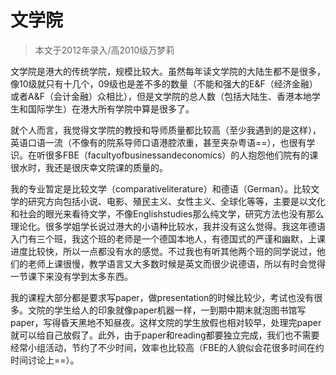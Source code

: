 
# 文学院  

>   本文于2012年录入/高2010级万梦莉



文学院是港大的传统学院，规模比较大。虽然每年读文学院的大陆生都不是很多，像10级就只有十几个，09级也是差不多的数量（不能和强大的E&amp;F（经济金融）或者A&amp;F（会计金融）众相比），但是文学院的总人数（包括大陆生、香港本地学生和国际学生）在港大所有学院中算是很多了。

就个人而言，我觉得文学院的教授和导师质量都比较高（至少我遇到的是这样），英语口语一流（不像有的院系导师口语港腔浓重，甚至夹杂粤语==），也很有学识。在听很多FBE（facultyofbusinessandeconomics）的人抱怨他们院有的课很水时，我还是很庆幸文院课的质量的。

我的专业暂定是比较文学（comparativeliterature）和德语（German）。比较文学的研究方向包括小说、电影、殖民主义、女性主义、全球化等等，主要是以文化和社会的眼光来看待文学，不像Englishstudies那么纯文学，研究方法也没有那么理论化。很多学姐学长说过港大的小语种比较水，我并没有这么觉得。我这年德语入门有三个班，我这个班的老师是一个德国本地人，有德国式的严谨和幽默，上课进度比较快，所以一点都没有水的感觉。不过我也有听其他两个班的同学说过，他们的老师上课很慢，教学语言又大多数时候是英文而很少说德语，所以有时会觉得一节课下来没有学到太多东西。

我的课程大部分都是要求写paper，做presentation的时候比较少，考试也没有很多。文院的学生给人的印象就像paper机器一样，一到期中期末就泡图书馆写paper，写得昏天黑地不知昼夜。这样文院的学生放假也相对较早，处理完paper就可以给自己放假了。此外，由于paper和reading都要独立完成，我们也不需要经常小组活动，节约了不少时间，效率也比较高（FBE的人貌似会花很多时间在约时间讨论上==）。






